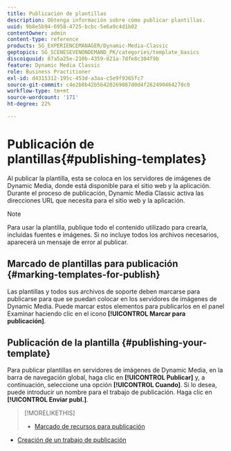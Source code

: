 ```yaml
---
title: Publicación de plantillas
description: Obtenga información sobre cómo publicar plantillas.
uuid: 9b8e5b94-6958-4725-bcbc-5e6a9c4d1b02
contentOwner: admin
content-type: reference
products: SG_EXPERIENCEMANAGER/Dynamic-Media-Classic
geptopics: SG_SCENESEVENONDEMAND_PK/categories/template_basics
discoiquuid: 87a5a25e-210b-4359-821a-7dfe8c304f9b
feature: Dynamic Media Classic
role: Business Practitioner
exl-id: d4315312-195c-453d-a3aa-c5e9f9365fc7
source-git-commit: c4e2b8b42b56420269087d0d4f262490464270c0
workflow-type: tm+mt
source-wordcount: '171'
ht-degree: 22%

---
```


# Publicación de plantillas{#publishing-templates}

Al publicar la plantilla, esta se coloca en los servidores de imágenes de Dynamic Media, donde está disponible para el sitio web y la aplicación. Durante el proceso de publicación, Dynamic Media Classic activa las direcciones URL que necesita para el sitio web y la aplicación.

>[!NOTE]
>
>Para usar la plantilla, publique todo el contenido utilizado para crearla, incluidas fuentes e imágenes. Si no incluye todos los archivos necesarios, aparecerá un mensaje de error al publicar.

## Marcado de plantillas para publicación {#marking-templates-for-publish}

Las plantillas y todos sus archivos de soporte deben marcarse para publicarse para que se puedan colocar en los servidores de imágenes de Dynamic Media. Puede marcar estos elementos para publicarlos en el panel Examinar haciendo clic en el icono **[!UICONTROL Marcar para publicación]**.

## Publicación de la plantilla {#publishing-your-template}

Para publicar plantillas en servidores de imágenes de Dynamic Media, en la barra de navegación global, haga clic en **[!UICONTROL Publicar]** y, a continuación, seleccione una opción **[!UICONTROL Cuando]**. Si lo desea, puede introducir un nombre para el trabajo de publicación. Haga clic en **[!UICONTROL Enviar publ.]**.

>[!MORELIKETHIS]
>
>* [Marcado de recursos para publicación](publishing-files.md#publish_after_uploading)
* [Creación de un trabajo de publicación](publishing-files.md#creating_a_publish_job)

